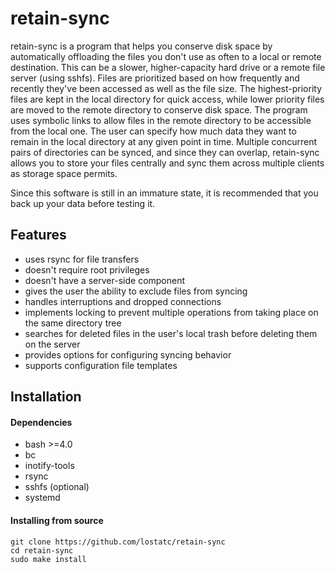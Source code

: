 # retain-sync
retain-sync is a program that helps you conserve disk space by automatically
offloading the files you don't use as often to a local or remote destination.
This can be a slower, higher-capacity hard drive or a remote file server (using
sshfs). Files are prioritized based on how frequently and recently they've been
accessed as well as the file size. The highest-priority files are kept in the
local directory for quick access, while lower priority files are moved to the
remote directory to conserve disk space. The program uses symbolic links to
allow files in the remote directory to be accessible from the local one. The
user can specify how much data they want to remain in the local directory at
any given point in time. Multiple concurrent pairs of directories can be
synced, and since they can overlap, retain-sync allows you to store your files
centrally and sync them across multiple clients as storage space permits.

Since this software is still in an immature state, it is recommended that you
back up your data before testing it.

## Features
* uses rsync for file transfers
* doesn't require root privileges
* doesn't have a server-side component
* gives the user the ability to exclude files from syncing
* handles interruptions and dropped connections
* implements locking to prevent multiple operations from taking place on the
  same directory tree
* searches for deleted files in the user's local trash before deleting them on
  the server
* provides options for configuring syncing behavior
* supports configuration file templates

## Installation
#### Dependencies
* bash >=4.0
* bc
* inotify-tools
* rsync
* sshfs (optional)
* systemd

#### Installing from source
```
git clone https://github.com/lostatc/retain-sync
cd retain-sync
sudo make install
```
